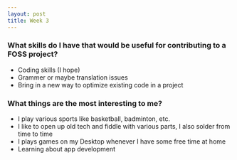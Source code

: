 ```yaml
---
layout: post
title: Week 3
---
```



### What skills do I have that would be useful for contributing to a FOSS project?
* Coding skills (I hope)
* Grammer or maybe translation issues
* Bring in a new way to optimize existing code in a project

### What things are the most interesting to me?
* I play various sports like basketball, badminton, etc.
* I like to open up old tech and fiddle with various parts, I also solder from time to time
* I plays games on my Desktop whenever I have some free time at home 
* Learning about app development
